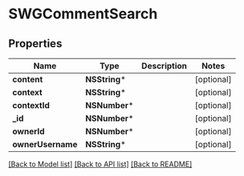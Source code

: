 # SWGCommentSearch

## Properties
Name | Type | Description | Notes
------------ | ------------- | ------------- | -------------
**content** | **NSString*** |  | [optional] 
**context** | **NSString*** |  | [optional] 
**contextId** | **NSNumber*** |  | [optional] 
**_id** | **NSNumber*** |  | [optional] 
**ownerId** | **NSNumber*** |  | [optional] 
**ownerUsername** | **NSString*** |  | [optional] 

[[Back to Model list]](../README.md#documentation-for-models) [[Back to API list]](../README.md#documentation-for-api-endpoints) [[Back to README]](../README.md)


